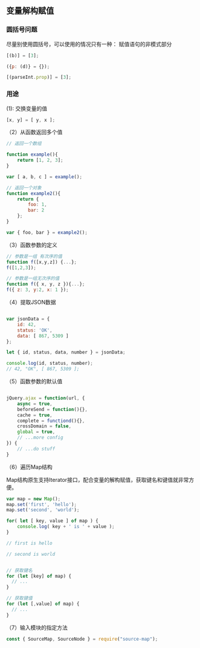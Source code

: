 ## 变量解构赋值

### 圆括号问题

尽量别使用圆括号，可以使用的情况只有一种： 赋值语句的非模式部分

```js
[(b)] = [3]; 

({p: (d)} = {});

[(parseInt.prop)] = [3];

```

### 用途

(1): 交换变量的值

```js
[x, y] = [ y, x ];
```

（2）从函数返回多个值

```js
// 返回一个数组

function example(){
	return [1, 2, 3];
}

var [ a, b, c ] = example();

// 返回一个对象
function example2(){
	return {
		foo: 1,
		bar: 2
	};
}

var { foo, bar } = example2();

```

（3）函数参数的定义

```js
// 参数是一组 有次序的值
function f([x,y,z]) {...};
f([1,2,3]);

// 参数是一组无次序的值
function f({ x, y, z }){...};
f({ z: 3, y:2, x: 1 });
```

（4）提取JSON数据

```js

var jsonData = {
	id: 42,
	status: 'OK',
	data: [ 867, 5309 ]
};

let { id, status, data, number } = jsonData;

console.log(id, status, number);
// 42, "OK", [ 867, 5309 ];

```

（5）函数参数的默认值

```js

jQuery.ajax = function(url, {
	async = true,
	beforeSend = function(){},
	cache = true,
	complete = functiond(){},
	crossDomain = false,
	global = true,
	// ...more config
}) {
	// ...do stuff
}
```

（6）遍历Map结构

Map结构原生支持Iterator接口，配合变量的解构赋值，获取键名和键值就非常方便。

```js
var map = new Map();
map.set('first', 'hello');
map.set('second', 'world');

for( let [ key, value ] of map ) {
	console.log( key + ' is ' + value );
}

// first is hello

// second is world


// 获取键名
for (let [key] of map) {
  // ...
}

// 获取键值
for (let [,value] of map) {
  // ...
}
```

（7）输入模块的指定方法

```js
const { SourceMap, SourceNode } = require("source-map");

```